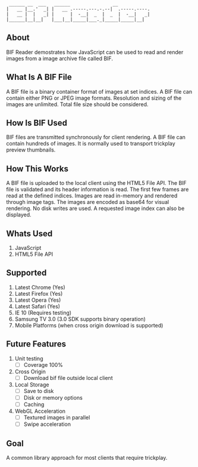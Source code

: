      ______ __  ___   ______                __            
    |   __ |__.'  _| |   __ .-----.---.-.--|  .-----.----.
    |   __ |  |   _| |      |  -__|  _  |  _  |  -__|   _|
    |______|__|__|   |___|__|_____|___._|_____|_____|__|  

About
-----

BIF Reader demostrates how JavaScript can be used to read and render images from a image archive file called BIF.

What Is A BIF File
-------------------

A BIF file is a binary container format of images at set indices. A BIF file can contain either PNG or JPEG image formats. Resolution and sizing of the images are unlimited. Total file size should be considered.

How Is BIF Used
----------------

BIF files are transmitted synchronously for client rendering. A BIF file can contain hundreds of images. It is normally used to transport trickplay preview thumbnails.

How This Works
--------------

A BIF file is uploaded to the local client using the HTML5 File API. The BIF file is validated and its header information is read. The first few frames are read at the defined indices. Images are read in-memory and rendered through image tags. The images are encoded as base64 for visual rendering. No disk writes are used. A requested image index can also be displayed.

Whats Used
----------

1. JavaScript
1. HTML5 File API

Supported
---------

1. Latest Chrome (Yes)
1. Latest Firefox (Yes)
1. Latest Opera (Yes)
1. Latest Safari (Yes)
1. IE 10 (Requires testing)
1. Samsung TV 3.0 (3.0 SDK supports binary operation)
1. Mobile Platforms (when cross origin download is supported)

Future Features
---------------

1. Unit testing
    - [ ] Coverage 100%
1. Cross Origin
    - [ ] Download bif file outside local client
1. Local Storage
    - [ ] Save to disk
    - [ ] Disk or memory options
    - [ ] Caching
1. WebGL Acceleration
    - [ ] Textured images in parallel
    - [ ] Swipe acceleration

Goal
----

A common library approach for most clients that require trickplay.
